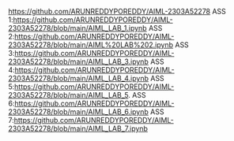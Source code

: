 https://github.com/ARUNREDDYPOREDDY/AIML-2303A52278
ASS 1:https://github.com/ARUNREDDYPOREDDY/AIML-2303A52278/blob/main/AIML_LAB_1.ipynb
ASS 2:https://github.com/ARUNREDDYPOREDDY/AIML-2303A52278/blob/main/AIML%20LAB%202.ipynb
ASS 3:https://github.com/ARUNREDDYPOREDDY/AIML-2303A52278/blob/main/AIML_LAB_3.ipynb
ASS 4:https://github.com/ARUNREDDYPOREDDY/AIML-2303A52278/blob/main/AIML_LAB_4.ipynb
ASS 5:https://github.com/ARUNREDDYPOREDDY/AIML-2303A52278/blob/main/AIML_LAB_5.
ASS 6:https://github.com/ARUNREDDYPOREDDY/AIML-2303A52278/blob/main/AIML_LAB_6.ipynb
ASS 7:https://github.com/ARUNREDDYPOREDDY/AIML-2303A52278/blob/main/AIML_LAB_7.ipynb
